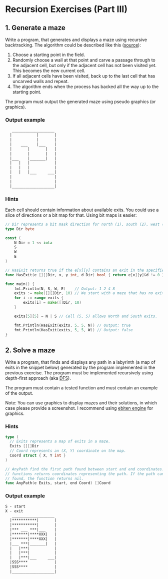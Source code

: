 # Recursion Exercises (Part III)

## 1. Generate a maze

Write a program, that generates and displays a maze using recursive
backtracking. The algorithm could be described like this ([source]):

[source]: https://weblog.jamisbuck.org/2010/12/27/maze-generation-recursive-backtracking

1. Choose a starting point in the field.
2. Randomly choose a wall at that point and carve a passage through to the
   adjacent cell, but only if the adjacent cell has not been visited yet. This
   becomes the new current cell.
3. If all adjacent cells have been visited, back up to the last cell that has
   uncarved walls and repeat.
4. The algorithm ends when the process has backed all the way up to the
   starting point.

The program must output the generated maze using pseudo graphics (or graphics).

### Output example

```txt
   ___________________
  |           |       |
  |           |       |
  |    ___    |___    |
  |       |       |   |
  |       |       |   |
  |___    |_______|   |
  |   |   |           |
  |   |   |           |
  |   |   |___     ___|
  |                   |
  |                   |
  |___________________|
```

### Hints

Each cell should contain information about available exits. You could use a
slice of directions or a bit map for that. Using bit maps is easier:

```go
// Dir represents a bit mask direction for north (1), south (2), west (4) and east (8).
type Dir byte

const (
	N Dir = 1 << iota
	S
	W
	E
)

// HasExit returns true if the e[x][y] contains an exit in the specified direction.
func HasExit(e [][]Dir, x, y int, d Dir) bool { return e[x][y]&d != 0 }

func main() {
	fmt.Println(N, S, W, E)    // Output: 1 2 4 8
	exits := make([][]Dir, 10) // We start with a maze that has no exits.
	for i := range exits {
		exits[i] = make([]Dir, 10)
	}

	exits[5][5] = N | S // Cell (5, 5) allows North and South exits.

	fmt.Println(HasExit(exits, 5, 5, N)) // Output: true
	fmt.Println(HasExit(exits, 5, 5, W)) // Output: false
}
```

## 2. Solve a maze

Write a program, that finds and displays any path in a labyrinth (a map of
exits in the snippet below) generated by the program implemented in the previous
exercise. The program must be implemented recursively using depth-first approach
(aka [DFS]).

[DFS]: https://en.wikipedia.org/wiki/Depth-first_search

The program must contain a tested function and must contain an example of the
output.

Note: You can use graphics to display mazes and their solutions, in which case
please provide a screenshot. I recommend using [ebiten engine] for graphics.

[ebiten engine]: https://ebitengine.org/

### Hints

```go
type (
  // Exits represents a map of exits in a maze.
  Exits [][]Dir
  // Coord represents an (X, Y) coordinate on the map.
  Coord struct { X, Y int }
)

// AnyPath find the first path found between start and end coordinates. The
// functions returns coordinates representing the path. If the path cannot be
// found, the function returns nil.
func AnyPath(e Exits, start, end Coord) []Coord
```

### Output example

```txt
S - start
X - exit
   ___________________
  |***********|       |
  |***********|       |
  |*** ___ ***|___    |
  |*******|****XXX|   |
  |*******|****XXX|   |
  |___ ***|_______|   |
  |   |***|           |
  |   |***|           |
  |   |***|___     ___|
  |SSS****            |
  |SSS****            |
  |___________________|
```
